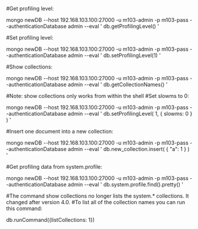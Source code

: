 #Get profiling level:

mongo newDB --host 192.168.103.100:27000 -u m103-admin -p m103-pass --authenticationDatabase admin --eval '
  db.getProfilingLevel()
'

#Set profiling level:

mongo newDB --host 192.168.103.100:27000 -u m103-admin -p m103-pass --authenticationDatabase admin --eval '
  db.setProfilingLevel(1)
'

#Show collections:

mongo newDB --host 192.168.103.100:27000 -u m103-admin -p m103-pass --authenticationDatabase admin --eval '
  db.getCollectionNames()
'

#Note: show collections only works from within the shell
#Set slowms to 0:

mongo newDB --host 192.168.103.100:27000 -u m103-admin -p m103-pass --authenticationDatabase admin --eval '
  db.setProfilingLevel( 1, { slowms: 0 } )
'

#Insert one document into a new collection:

mongo newDB --host 192.168.103.100:27000 -u m103-admin -p m103-pass --authenticationDatabase admin --eval '
  db.new_collection.insert( { "a": 1 } )
'

#Get profiling data from system.profile:

mongo newDB --host 192.168.103.100:27000 -u m103-admin -p m103-pass --authenticationDatabase admin --eval '
  db.system.profile.find().pretty()
'

#The command show collections no longer lists the system.* collections. It changed after version 4.0.
#To list all of the collection names you can run this command:

db.runCommand({listCollections: 1})
